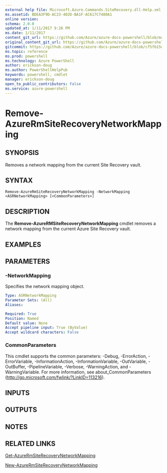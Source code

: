 ```yaml
---
external help file: Microsoft.Azure.Commands.SiteRecovery.dll-Help.xml
ms.assetid: BDEA3F9D-AC23-402D-BA1F-AC617C7480A1
online version: 
schema: 2.0.0
updated_at: 1/11/2017 9:26 PM
ms.date: 1/11/2017
content_git_url: https://github.com/Azure/azure-docs-powershell/blob/master/azureps-cmdlets-docs/ResourceManager/AzureRM.SiteRecovery/v3.3.0/Remove-AzureRmSiteRecoveryNetworkMapping.md
original_content_git_url: https://github.com/Azure/azure-docs-powershell/blob/master/azureps-cmdlets-docs/ResourceManager/AzureRM.SiteRecovery/v3.3.0/Remove-AzureRmSiteRecoveryNetworkMapping.md
gitcommit: https://github.com/Azure/azure-docs-powershell/blob/cf5fb15dcd1fe2c86458f47e1a11dc88817021fc/azureps-cmdlets-docs/ResourceManager/AzureRM.SiteRecovery/v3.3.0/Remove-AzureRmSiteRecoveryNetworkMapping.md
ms.topic: reference
ms.prod: powershell
ms.technology: Azure PowerShell
author: erickson-doug
ms.author: PowerShellHelpPub
keywords: powershell, cmdlet
manager: erickson-doug
open_to_public_contributors: False
ms.service: azure-powershell
---
```


# Remove-AzureRmSiteRecoveryNetworkMapping

## SYNOPSIS
Removes a network mapping from the current Site Recovery vault.

## SYNTAX

```
Remove-AzureRmSiteRecoveryNetworkMapping -NetworkMapping <ASRNetworkMapping> [<CommonParameters>]
```

## DESCRIPTION
The **Remove-AzureRMSiteRecoveryNetworkMapping** cmdlet removes a network mapping from the current Azure Site Recovery vault.

## EXAMPLES

## PARAMETERS

### -NetworkMapping
Specifies the network mapping object.

```yaml
Type: ASRNetworkMapping
Parameter Sets: (All)
Aliases: 

Required: True
Position: Named
Default value: None
Accept pipeline input: True (ByValue)
Accept wildcard characters: False
```

### CommonParameters
This cmdlet supports the common parameters: -Debug, -ErrorAction, -ErrorVariable, -InformationAction, -InformationVariable, -OutVariable, -OutBuffer, -PipelineVariable, -Verbose, -WarningAction, and -WarningVariable. For more information, see about_CommonParameters (http://go.microsoft.com/fwlink/?LinkID=113216).

## INPUTS

## OUTPUTS

## NOTES

## RELATED LINKS

[Get-AzureRmSiteRecoveryNetworkMapping](xref:ResourceManager/AzureRM.SiteRecovery/v3.3.0/Get-AzureRmSiteRecoveryNetworkMapping.md)

[New-AzureRmSiteRecoveryNetworkMapping](xref:ResourceManager/AzureRM.SiteRecovery/v3.3.0/New-AzureRmSiteRecoveryNetworkMapping.md)
